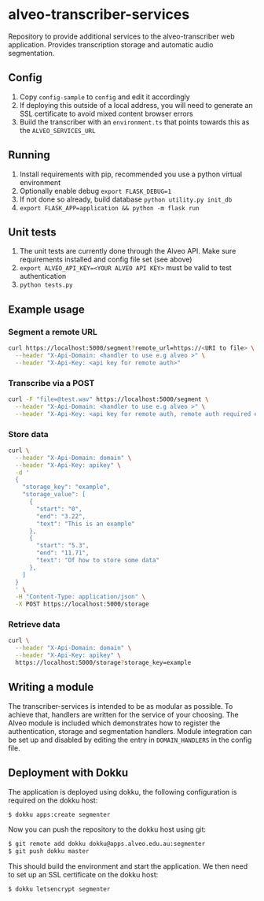 # alveo-transcriber-services
Repository to provide additional services to the alveo-transcriber web application. Provides transcription storage and automatic audio segmentation.

## Config
1. Copy `config-sample` to `config` and edit it accordingly
2. If deploying this outside of a local address, you will need to generate an SSL certificate to avoid mixed content browser errors
3. Build the transcriber with an `environment.ts` that points towards this as the `ALVEO_SERVICES_URL` 

## Running
1. Install requirements with pip, recommended you use a python virtual environment
2. Optionally enable debug `export FLASK_DEBUG=1`
3. If not done so already, build database `python utility.py init_db`
4. `export FLASK_APP=application && python -m flask run`

## Unit tests
1. The unit tests are currently done through the Alveo API. Make sure requirements installed and config file set (see above)
2. `export ALVEO_API_KEY=<YOUR ALVEO API KEY>` must be valid to test authentication
3. `python tests.py`

## Example usage
### Segment a remote URL
```bash
curl https://localhost:5000/segment?remote_url=https://<URI to file> \
  --header "X-Api-Domain: <handler to use e.g alveo >" \
  --header "X-Api-Key: <api key for remote auth>"
```

### Transcribe via a POST
```bash
curl -F "file=@test.wav" https://localhost:5000/segment \
  --header "X-Api-Domain: <handler to use e.g alveo >" \
  --header "X-Api-Key: <api key for remote auth, remote auth required even for POST>"
```

### Store data
```bash
curl \
  --header "X-Api-Domain: domain" \
  --header "X-Api-Key: apikey" \
  -d '
  {
    "storage_key": "example",
    "storage_value": [
      {
        "start": "0",
        "end": "3.22",
        "text": "This is an example"
      },
      {
        "start": "5.3",
        "end": "11.71",
        "text": "Of how to store some data"
      },
    ]
  }
  ' \
  -H "Content-Type: application/json" \
  -X POST https://localhost:5000/storage
```

### Retrieve data
``` bash
curl \
  --header "X-Api-Domain: domain" \
  --header "X-Api-Key: apikey" \
  https://localhost:5000/storage?storage_key=example
```

## Writing a module
The transcriber-services is intended to be as modular as possible. To achieve that, handlers are written for the service of your choosing. The Alveo module is included which demonstrates how to register the authentication, storage and segmentation handlers. Module integration can be set up and disabled by editing the entry in `DOMAIN_HANDLERS` in the config file. 

## Deployment with Dokku
The application is deployed using dokku, the following configuration is required on the dokku host:

```bash
$ dokku apps:create segmenter
```
Now you can push the repository to the dokku host using git:
```bash
$ git remote add dokku dokku@apps.alveo.edu.au:segmenter
$ git push dokku master
```
This should build the environment and start the application. We then need to set up an SSL certificate
on the dokku host:
```bash
$ dokku letsencrypt segmenter
```
